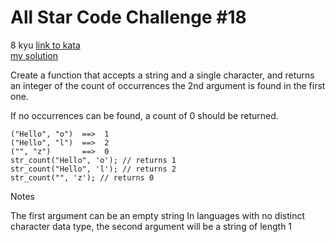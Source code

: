 # All Star Code Challenge #18
8 kyu
[link to kata](https://www.codewars.com/kata/5865918c6b569962950002a1/train/javascript)
<br>
[my solution](./kata.js)

Create a function that accepts a string and a single character, and returns an integer of the count of occurrences the 2nd argument is found in the first one.

If no occurrences can be found, a count of 0 should be returned.
```
("Hello", "o")  ==>  1
("Hello", "l")  ==>  2
("", "z")       ==>  0
str_count("Hello", 'o'); // returns 1
str_count("Hello", 'l'); // returns 2
str_count("", 'z'); // returns 0
```
Notes

The first argument can be an empty string
In languages with no distinct character data type, the second argument will be a string of length 1